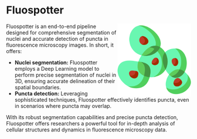 # Fluospotter

<img src="logo.png" width="200px" align="right" alt="Logo of deepBlink.">

Fluospotter is an end-to-end pipeline designed for comprehensive segmentation of nuclei and accurate detection of puncta in fluorescence microscopy images. In short, it offers:

* **Nuclei segmentation:** Fluospotter employs a Deep Learning model to perform precise segmentation of nuclei in 3D, ensuring accurate delineation of their spatial boundaries.
* **Puncta detection:** Leveraging sophisticated techniques, Fluospotter effectively identifies puncta, even in scenarios where puncta may overlap.

With its robust segmentation capabilities and precise puncta detection, Fluospotter offers researchers a powerful tool for in-depth analysis of cellular structures and dynamics in fluorescence microscopy data.
